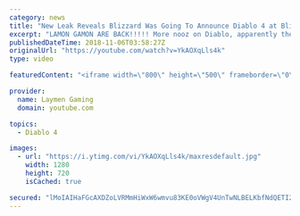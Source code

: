 ```yaml
---
category: news
title: "New Leak Reveals Blizzard Was Going To Announce Diablo 4 at Blizzcon"
excerpt: "LAMON GAMON ARE BACK!!!!! More nooz on Diablo, apparently there was a D4 reveal that was shelved last minute!!!! We discuss... MERCH!!!!!"
publishedDateTime: 2018-11-06T03:58:27Z
originalUrl: "https://youtube.com/watch?v=YkAOXqLls4k"
type: video

featuredContent: "<iframe width=\"800\" height=\"500\" frameborder=\"0\" src=\"https://www.youtube.com/embed/YkAOXqLls4k\" allow=\"accelerometer; autoplay; encrypted-media; gyroscope; picture-in-picture\" allowfullscreen></iframe>"

provider:
  name: Laymen Gaming
  domain: youtube.com

topics:
  - Diablo 4

images:
  - url: "https://i.ytimg.com/vi/YkAOXqLls4k/maxresdefault.jpg"
    width: 1280
    height: 720
    isCached: true

secured: "lMoIAIHaFGcAXDZoLVRMmHiWxW6wmvu83KE0oVWgV4UnTwNLBELKbfNdQETI2cIUUkb2LkADxEZ3g24xvKSpkHlLbrmLZ/b6Kly2MYEjwuF++wHFT1hjUFbe7CI2mKlGrc/jyi1spj/5ir8rSPNcA2fdWBzWS6fGCfA7U4OMvDYZzvnzZzXbW2MPh4qR0Z3n6obe5meequL2emheNyw69/Aox4N1h1BhKcY3VD2SmRdmeE2md07/wu3E9m5CVBuL6EVE/NDtRNY2vU6rWCQe1dFTMhgQ8wBy3cgHrdlqqlSIdPtmRrqYlnsENPfsN6ZANfJlFELR9pfvJ2LeG5CBcyUeyrrswlNyQaZ7rdnHDU8oxQdWMXOj7rQxbzRxBDgk4AMP61/DhhIiN+SJPhTFCLiSUI8T3oMGE/eUWxVY/6KZZzVYylqhWTpvbpTDhoQh;30afmB2iHTDIXmo47skdGQ=="
---
```


